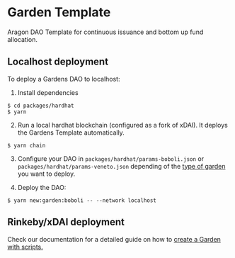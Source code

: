 # Garden Template

Aragon DAO Template for continuous issuance and bottom up fund allocation.

## Localhost deployment

To deploy a Gardens DAO to localhost:

1. Install dependencies

```
$ cd packages/hardhat
$ yarn
```

2. Run a local hardhat blockchain (configured as a fork of xDAI). It deploys the Gardens Template automatically.

```
$ yarn chain
```

3. Configure your DAO in `packages/hardhat/params-boboli.json` or `packages/hardhat/params-veneto.json` depending of the [type of garden](https://1hive.gitbook.io/gardens/garden-creators/garden-modes) you want to deploy.

4. Deploy the DAO:

```
$ yarn new:garden:boboli -- --network localhost
```

## Rinkeby/xDAI deployment

Check our documentation for a detailed guide on how to [create a Garden with scripts.](https://1hive.gitbook.io/gardens/garden-creators/create-a-garden/create-a-garden-with-scripts)
